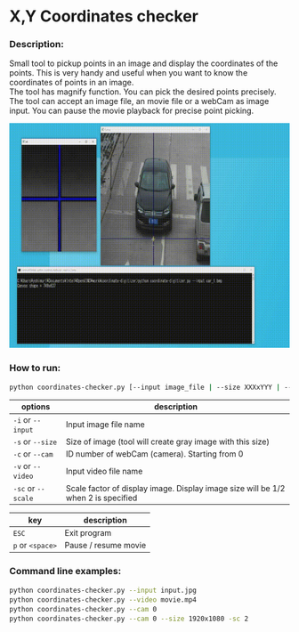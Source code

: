 # X,Y Coordinates checker  

### Description:  
Small tool to pickup points in an image and display the coordinates of the points. This is very handy and useful when you want to know the coordinates of points in an image.  
The tool has magnify function. You can pick the desired points precisely.  
The tool can accept an image file, an movie file or a webCam as image input. You can pause the movie playback for precise point picking.  

![img](./resources/coordinate-digitizer.gif)

### How to run:  
```sh
python coordinates-checker.py [--input image_file | --size XXXxYYY | --cam webCam_number --video movie_file]
```

| options| description|
|----|----|
|`-i` or `--input`|Input image file name|
|`-s` or `--size`|Size of image (tool will create gray image with this size)|
|`-c` or `--cam`|ID number of webCam (camera). Starting from 0|
|`-v` or `--video`|Input video file name|  
|`-sc` or `--scale`|Scale factor of display image. Display image size will be 1/2 when 2 is specified| 

|key|description|
|----|----|
|`ESC`|Exit program|
|`p` or `<space>`|Pause / resume movie|

### Command line examples:  
```sh
python coordinates-checker.py --input input.jpg
python coordinates-checker.py --video movie.mp4
python coordinates-checker.py --cam 0
python coordinates-checker.py --cam 0 --size 1920x1080 -sc 2
```
